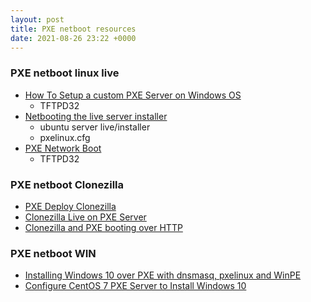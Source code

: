 ```yaml
---
layout: post
title: PXE netboot resources
date: 2021-08-26 23:22 +0000
---
```


### PXE netboot linux live

* [How To Setup a custom PXE Server on Windows OS](http://c-nergy.be/blog/?p=458)
  * TFTPD32
* [Netbooting the live server installer](https://discourse.ubuntu.com/t/netbooting-the-live-server-installer/14510)
  * ubuntu server live/installer
  * pxelinux.cfg
* [PXE Network Boot](https://www.instructables.com/PXE-Network-Boot/)
  * TFTPD32



### PXE netboot Clonezilla

- [PXE Deploy Clonezilla](https://www.theurbanpenguin.com/pxe-deploy-clonezilla/)
- [Clonezilla Live on PXE Server](https://clonezilla.org/livepxe.php)
- [Clonezilla and PXE booting over HTTP](https://erwanlabalec.wordpress.com/2013/08/13/clonezilla-and-pxe-booting-over-htpp/)


### PXE netboot WIN

- [Installing Windows 10 over PXE with dnsmasq, pxelinux and WinPE](https://musteresel.github.io/posts/2018/04/install-windows-over-pxe-with-dnsmasq-pxelinux-winpe.html)
- [Configure CentOS 7 PXE Server to Install Windows 10](https://www.centlinux.com/2018/11/configure-centos-7-pxe-server-install-windows-10.html)
